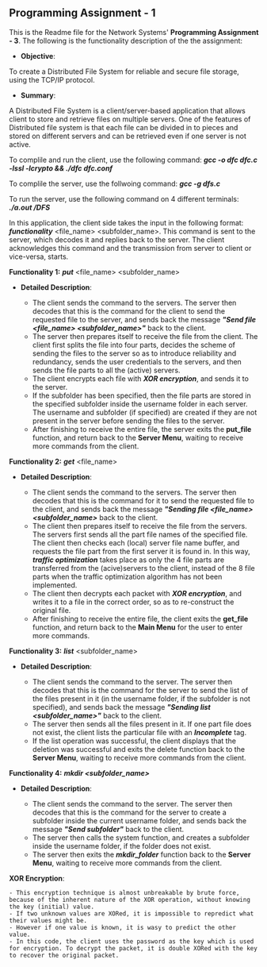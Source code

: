 
Programming Assignment  - 1
-----------------------------------------------
This is the Readme file for the Network Systems' **Programming Assignment - 3**. The following is the functionality description of the the assignment:

- **Objective**: 

To create a Distributed File System for reliable and secure file storage, using the TCP/IP protocol. 


- **Summary**: 

A Distributed File System is a client/server-based application that allows client to store
and retrieve files on multiple servers. One of the features of Distributed file system is
that each file can be divided in to pieces and stored on different servers and can be
retrieved even if one server is not active.

To complile and run the client, use the following command: __***gcc -o dfc dfc.c -lssl -lcrypto && ./dfc dfc.conf***__

To complile the server, use the follwoing command: __***gcc -g dfs.c***__

To run the server, use the following command on 4 different terminals: __***./a.out /DFS<server number> <port number>***__


In this application, the client side takes the input in the following format: ***functionality*** <file_name> <subfolder_name>.
This command is sent to the server, which decodes it and replies back to the server. The client acknowledges this command and the transmission from server to client or vice-versa, starts. 


__**Functionality 1:**__ ***put*** <file_name> <subfolder_name>

- **Detailed Description**: 

	- The client sends the command to the servers. The server then decodes that this is the command for the client to send the requested file to the server, and sends back the message ***"Send file <file_name> <subfolder_name>"*** back to the client. 
	-  The server then prepares itself to receive the file from the client. The client first splits the file into four parts, decides the scheme of sending the files to the server so as to introduce reliability and redundancy, sends the user credentials to the servers, and then sends the file parts to all the (active) servers. 
	-  The client encrypts each file with ***XOR encryption***, and sends it to the server.
	-  If the subfolder has been specified, then the file parts are stored in the specified subfolder inside the username folder in each server. The username and subfolder (if specified) are created if they are not present in the server before sending the files to the server.
	-  After finishing to receive the entire file, the server exits the ****put_file**** function, and return back to the **Server Menu**, waiting to receive more commands from the client. 

__**Functionality 2:**__ ***get*** <file_name>

- **Detailed Description**: 

	- The client sends the command to the servers. The server then decodes that this is the command for it to send the requested file to the client, and sends back the message ***"Sending file <file_name> <subfolder_name>*** back to the client. 
	-  The client then prepares itself to receive the file from the servers. The servers first sends all the part file names of the specified file. The client then checks each (local) server file name buffer, and requests the file part from the first server it is found in. In this way, ***traffic optimization*** takes place as only the 4 file parts are transferred from the (acive)servers to the client, instead of the 8 file parts when the traffic optimization algorithm has not been implemented. 
	-  The client then decrypts each packet with ***XOR encryption***, and writes it to a file in the correct order, so as to re-construct the original file.
	-  After finishing to receive the entire file, the client exits the ****get_file**** function, and return back to the **Main Menu** for the user to enter more commands. 


__**Functionality 3:**__ ***list*** <subfolder_name>

- **Detailed Description**: 

	- The client sends the command to the server. The server then decodes that this is the command for the server to send the list of the files present in it (in the username folder, if the subfolder is not specified), and sends back the message ***"Sending list <subfolder_name>"*** back to the client. 
	-  The server then sends all the files present in it. If one part file does not exist, the client lists the particular file with an ***Incomplete*** tag.
	-  If the list operation was successful, the client displays that the deletion was successful and exits the delete function back to the **Server Menu**, waiting to receive more commands from the client. 


__**Functionality 4:**__ ***mkdir <subfolder_name>***

- **Detailed Description**: 

	- The client sends the command to the server. The server then decodes that this is the command for the server to create a subfolder inside the current username folder, and sends back the message ***"Send subfolder"*** back to the client. 
	-  The server then calls the system function, and creates a subfolder inside the username folder, if the folder does not exist.
	-  The server then exits the ***mkdir_folder*** function back to the **Server Menu**, waiting to receive more commands from the client.


__**XOR Encryption**__:

    - This encryption technique is almost unbreakable by brute force, because of the inherent nature of the XOR operation, without knowing the key (initial) value. 
	- If two unknown values are XORed, it is impossible to repredict what their values might be. 
	- However if one value is known, it is wasy to predict the other value. 
	- In this code, the client uses the password as the key which is used for encryption. To decrypt the packet, it is double XORed with the key to recover the original packet. 